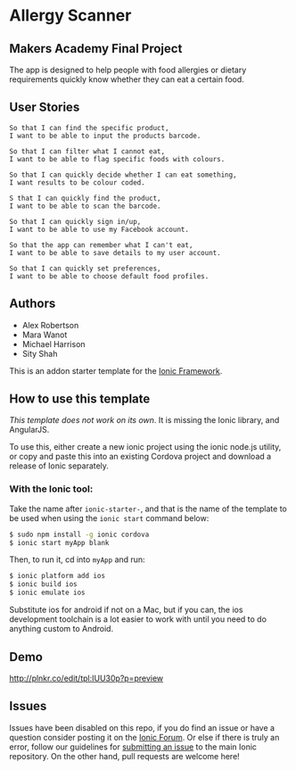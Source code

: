 # Allergy Scanner

Makers Academy Final Project
----------------------------
The app is designed to help people with food allergies or dietary requirements quickly know whether they can eat a certain food.

User Stories
------------
```
So that I can find the specific product,
I want to be able to input the products barcode.

So that I can filter what I cannot eat,
I want to be able to flag specific foods with colours.

So that I can quickly decide whether I can eat something,
I want results to be colour coded.

S that I can quickly find the product,
I want to be able to scan the barcode.

So that I can quickly sign in/up,
I want to be able to use my Facebook account.

So that the app can remember what I can't eat,
I want to be able to save details to my user account.

So that I can quickly set preferences,
I want to be able to choose default food profiles.
```

Authors
-------
- Alex Robertson
- Mara Wanot
- Michael Harrison
- Sity Shah

This is an addon starter template for the [Ionic Framework](http://ionicframework.com/).

## How to use this template

*This template does not work on its own*. It is missing the Ionic library, and AngularJS.

To use this, either create a new ionic project using the ionic node.js utility, or copy and paste this into an existing Cordova project and download a release of Ionic separately.

### With the Ionic tool:

Take the name after `ionic-starter-`, and that is the name of the template to be used when using the `ionic start` command below:

```bash
$ sudo npm install -g ionic cordova
$ ionic start myApp blank
```

Then, to run it, cd into `myApp` and run:

```bash
$ ionic platform add ios
$ ionic build ios
$ ionic emulate ios
```

Substitute ios for android if not on a Mac, but if you can, the ios development toolchain is a lot easier to work with until you need to do anything custom to Android.

## Demo
http://plnkr.co/edit/tpl:IUU30p?p=preview

## Issues
Issues have been disabled on this repo, if you do find an issue or have a question consider posting it on the [Ionic Forum](http://forum.ionicframework.com/).  Or else if there is truly an error, follow our guidelines for [submitting an issue](http://ionicframework.com/contribute/#issues) to the main Ionic repository. On the other hand, pull requests are welcome here!
